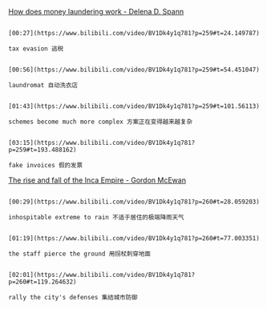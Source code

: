 [How does money laundering work - Delena D. Spann](https://www.bilibili.com/video/BV1Dk4y1q781?p=259)

```ad-note

[00:27](https://www.bilibili.com/video/BV1Dk4y1q781?p=259#t=24.149787)

tax evasion 逃税
```

```ad-note

[00:56](https://www.bilibili.com/video/BV1Dk4y1q781?p=259#t=54.451047)

laundromat 自动洗衣店
```

```ad-note

[01:43](https://www.bilibili.com/video/BV1Dk4y1q781?p=259#t=101.56113)

schemes become much more complex 方案正在变得越来越复杂
```

```ad-note

[03:15](https://www.bilibili.com/video/BV1Dk4y1q781?p=259#t=193.488162)

fake invoices 假的发票
```

[The rise and fall of the Inca Empire - Gordon McEwan](https://www.bilibili.com/video/BV1Dk4y1q781?p=260)

```ad-note

[00:29](https://www.bilibili.com/video/BV1Dk4y1q781?p=260#t=28.059203)

inhospitable extreme to rain 不适于居住的极端降雨天气
```

```ad-note

[01:19](https://www.bilibili.com/video/BV1Dk4y1q781?p=260#t=77.003351)

the staff pierce the ground 用拐杖刺穿地面
```

```ad-note

[02:01](https://www.bilibili.com/video/BV1Dk4y1q781?p=260#t=119.264632)

rally the city's defenses 集结城市防御
```